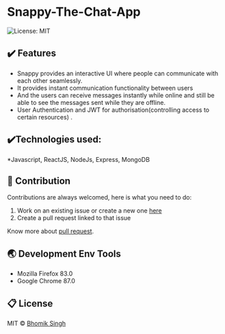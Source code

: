 # Snappy-The-Chat-App
![License: MIT](https://img.shields.io/badge/License-MIT-green.svg)


## :heavy_check_mark: Features
* Snappy provides an interactive UI where people can communicate with each other seamlessly.
* It provides instant communication functionality between users
* And the users can receive messages instantly while online and still be able to see the messages sent while they are offline. 
* User Authentication and JWT for authorisation(controlling access to certain resources) .

## :heavy_check_mark:Technologies used: 
*Javascript, ReactJS, NodeJs, Express, MongoDB

## :handshake: Contribution
Contributions are always welcomed, here is what you need to do:
1. Work on an existing issue or create a new one [here](https://github.com/bhomiksingh2000/Leetcode_Ext/issues)
2. Create a pull request linked to that issue


Know more about [pull request](https://docs.github.com/en/free-pro-team@latest/github/collaborating-with-issues-and-pull-requests/about-pull-requests).
## :earth_asia: Development Env Tools
* Mozilla Firefox 83.0
* Google Chrome 87.0


## :clipboard: License
MIT © <a href = "https://www.linkedin.com/in/bhomik-singh-a8a69b202/" target="_blank">Bhomik Singh</a>
